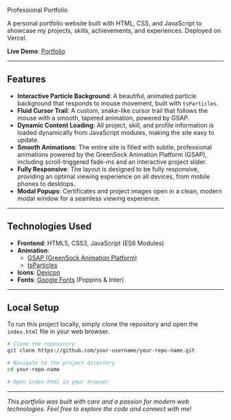 Professional Portfolio

A personal portfolio website built with HTML, CSS, and JavaScript to showcase my projects, skills, achievements, and experiences. Deployed on Vercel.

**Live Demo**: [Portfolio](https://portfolio-kappa-topaz-72.vercel.app/)

---

## Features

- **Interactive Particle Background**: A beautiful, animated particle background that responds to mouse movement, built with `tsParticles`.
- **Fluid Cursor Trail**: A custom, snake-like cursor trail that follows the mouse with a smooth, tapered animation, powered by GSAP.
- **Dynamic Content Loading**: All project, skill, and profile information is loaded dynamically from JavaScript modules, making the site easy to update.
- **Smooth Animations**: The entire site is filled with subtle, professional animations powered by the GreenSock Animation Platform (GSAP), including scroll-triggered fade-ins and an interactive project slider.
- **Fully Responsive**: The layout is designed to be fully responsive, providing an optimal viewing experience on all devices, from mobile phones to desktops.
- **Modal Popups**: Certificates and project images open in a clean, modern modal window for a seamless viewing experience.

---

## Technologies Used

- **Frontend**: HTML5, CSS3, JavaScript (ES6 Modules)
- **Animation**:
  - [GSAP (GreenSock Animation Platform)](https://greensock.com/gsap/)
  - [tsParticles](https://particles.js.org/)
- **Icons**: [Devicon](https://devicon.dev/)
- **Fonts**: [Google Fonts](https://fonts.google.com/) (Poppins & Inter)

---

## Local Setup

To run this project locally, simply clone the repository and open the `index.html` file in your web browser.

```bash
# Clone the repository
git clone https://github.com/your-username/your-repo-name.git

# Navigate to the project directory
cd your-repo-name

# Open index.html in your browser
```

---

_This portfolio was built with care and a passion for modern web technologies. Feel free to explore the code and connect with me!_
